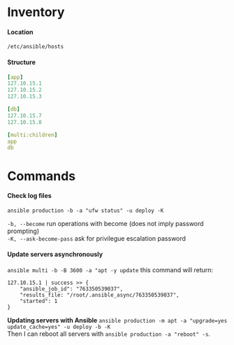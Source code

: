 # Inventory

#### Location   
`/etc/ansible/hosts`   

#### Structure   
```yml
[app]
127.10.15.1
127.10.15.2
127.10.15.3

[db]
127.10.15.7
127.10.15.8

[multi:children]
app
db
```

# Commands

#### Check log files
`ansible production -b -a "ufw status" -u deploy -K`   

`-b, --become` run operations with become (does not imply password prompting)   
`-K, --ask-become-pass` ask for privilegue escalation password   

#### Update servers asynchronously
`ansible multi -b -B 3600 -a "apt -y update` this command will return:   
```
127.10.15.1 | success >> {
    "ansible_job_id": "763350539037",
    "results_file: "/root/.ansible_async/763350539037",
    "started": 1
}
```
**Updating servers with Ansible**
`ansible production -m apt -a "upgrade=yes update_cache=yes" -u deploy -b -K`   
Then I can reboot all servers with `ansible production -a "reboot" -s`.
